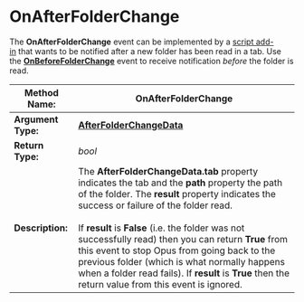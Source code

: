# OnAfterFolderChange

The **OnAfterFolderChange** event can be implemented by a [script add-in](/Manual/scripting/script_add-ins/README.md) that wants to be notified after a new folder has been read in a tab. Use the **[OnBeforeFolderChange](onbeforefolderchange.md)** event to receive notification *before* the folder is read.

| **Method Name:** | OnAfterFolderChange |
| --- | --- |
| **Argument Type:** | **[AfterFolderChangeData](../scripting_objects/afterfolderchangedata.md)** |
| **Return Type:** | *bool* |
| **Description:** | The **AfterFolderChangeData.tab** property indicates the tab and the **path** property the path of the folder. The **result** property indicates the success or failure of the folder read.<br /><br />If **result** is **False** (i.e. the folder was not successfully read) then you can return **True** from this event to stop Opus from going back to the previous folder (which is what normally happens when a folder read fails). If **result** is **True** then the return value from this event is ignored. |


